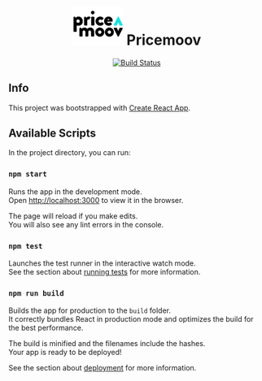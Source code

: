 <h1 align="center">
    <img src="https://raw.githubusercontent.com/guillaumemorin/pricemoov/master/pricemoov_logo.png" width="100" />
	Pricemoov
</h1>
<p align="center">
	<a href='https://semaphoreci.com/guillaumemorin/pricemoov'> <img src='https://semaphoreci.com/api/v1/guillaumemorin/pricemoov/branches/master/shields_badge.svg' alt='Build Status'></a>
</p>

## Info

This project was bootstrapped with [Create React App](https://github.com/facebookincubator/create-react-app).

## Available Scripts

In the project directory, you can run:

### `npm start`

Runs the app in the development mode.<br>
Open [http://localhost:3000](http://localhost:3000) to view it in the browser.

The page will reload if you make edits.<br>
You will also see any lint errors in the console.

### `npm test`

Launches the test runner in the interactive watch mode.<br>
See the section about [running tests](#running-tests) for more information.

### `npm run build`

Builds the app for production to the `build` folder.<br>
It correctly bundles React in production mode and optimizes the build for the best performance.

The build is minified and the filenames include the hashes.<br>
Your app is ready to be deployed!

See the section about [deployment](#deployment) for more information.
